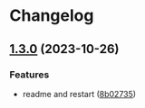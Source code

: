 # Changelog

## [1.3.0](https://github.com/ScopeSV/kyseline/compare/v1.2.1...v1.3.0) (2023-10-26)


### Features

* readme and restart ([8b02735](https://github.com/ScopeSV/kyseline/commit/8b027350e07847d688e6ec67c30f4a5337faa5f6))
